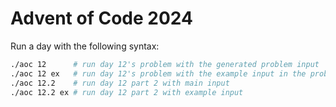 # Advent of Code 2024

Run a day with the following syntax:
```bash
./aoc 12      # run day 12's problem with the generated problem input
./aoc 12 ex   # run day 12's problem with the example input in the problem description
./aoc 12.2    # run day 12 part 2 with main input
./aoc 12.2 ex # run day 12 part 2 with example input
```
